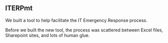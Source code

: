 ## ITERPmt

We built a tool to help facilitate the IT Emergency Response process.

Before we built the new tool, the process was scattered between Excel files, Sharepoint sites, and lots of human glue.

